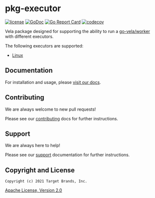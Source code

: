 # pkg-executor

[![license](https://img.shields.io/crates/l/gl.svg)](../LICENSE)
[![GoDoc](https://godoc.org/github.com/go-vela/pkg-executor?status.svg)](https://godoc.org/github.com/go-vela/pkg-executor)
[![Go Report Card](https://goreportcard.com/badge/go-vela/pkg-executor)](https://goreportcard.com/report/go-vela/pkg-executor)
[![codecov](https://codecov.io/gh/go-vela/pkg-executor/branch/master/graph/badge.svg)](https://codecov.io/gh/go-vela/pkg-executor)

Vela package designed for supporting the ability to run a [go-vela/worker](https://github.com/go-vela/worker) with different executors.

The following executors are supported:

* [Linux](https://www.linux.org/)

## Documentation

For installation and usage, please [visit our docs](https://go-vela.github.io/docs).

## Contributing

We are always welcome to new pull requests!

Please see our [contributing](CONTRIBUTING.md) docs for further instructions.

## Support

We are always here to help!

Please see our [support](SUPPORT.md) documentation for further instructions.

## Copyright and License

```
Copyright (c) 2021 Target Brands, Inc.
```

[Apache License, Version 2.0](http://www.apache.org/licenses/LICENSE-2.0)
